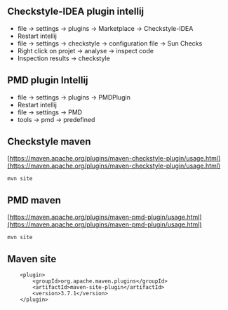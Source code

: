 ## Checkstyle-IDEA plugin intellij
- file -> settings -> plugins -> Marketplace -> Checkstyle-IDEA 
- Restart intellij
- file -> settings -> checkstyle -> configuration file -> Sun Checks
- Right click on projet -> analyse -> inspect code
- Inspection results -> checkstyle

## PMD plugin Intellij
- file -> settings -> plugins -> PMDPlugin
- Restart intellij
- file -> settings -> PMD
- tools -> pmd -> predefined

## Checkstyle maven
[https://maven.apache.org/plugins/maven-checkstyle-plugin/usage.html](https://maven.apache.org/plugins/maven-checkstyle-plugin/usage.html)

```mvn site```

## PMD maven
[https://maven.apache.org/plugins/maven-pmd-plugin/usage.html](https://maven.apache.org/plugins/maven-pmd-plugin/usage.html)

```mvn site```

## Maven site

```
    <plugin>
        <groupId>org.apache.maven.plugins</groupId>
        <artifactId>maven-site-plugin</artifactId>
        <version>3.7.1</version>
    </plugin>
```
